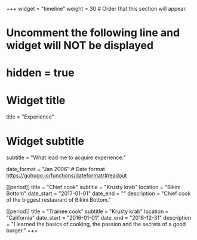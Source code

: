 +++
widget = "timeline"
weight = 30  # Order that this section will appear.

# Uncomment the following line and widget will NOT be displayed
# hidden = true

# Widget title
title = "Experience"
# Widget subtitle
subtitle = "What lead me to acquire experience."

date_format = "Jan 2006" # Date format https://gohugo.io/functions/dateformat/#readout

[[period]]
  title = "Chief cook"
  subtitle = "Krusty krab"
  location = "Bikini Bottom"
  date_start = "2017-01-01"
  date_end = ""
  description = "Chief cook of the biggest restaurant of Bikini Bottom."

[[period]]
  title = "Trainee cook"
  subtitle = "Krusty krab"
  location = "California"
  date_start = "2016-01-01"
  date_end = "2016-12-31"
  description = "I learned the basics of cooking, the passion and the secrets of a good burger."
+++